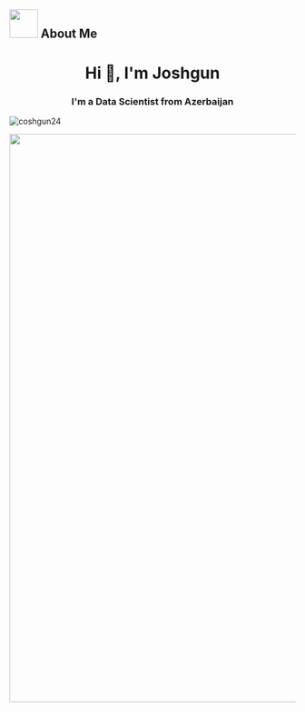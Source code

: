
## <img src="https://raw.githubusercontent.com/nixin72/nixin72/master/wave.gif" width="50px" height="50px"></img> About Me

<h1 align="center">Hi 👋, I'm Joshgun</h1>
<h3 align="center">I'm a Data Scientist from Azerbaijan</h3>

<p align="left"> <img src="https://komarev.com/ghpvc/?username=coshgun24&label=Profile%20views&color=0e75b6&style=flat" alt="coshgun24" /> </p>
 <img src="https://i.pinimg.com/originals/df/1a/ff/df1aff8395678d11b99b575f0e3b19d5.gif" width="1000" align="center"/>
